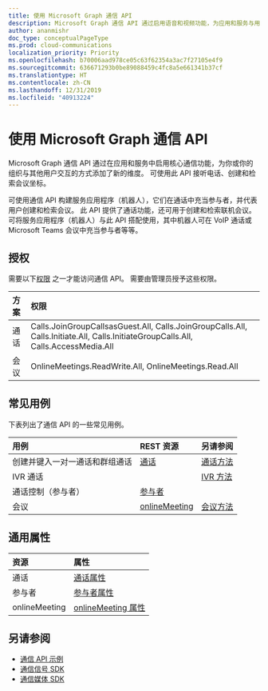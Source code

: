 ```yaml
---
title: 使用 Microsoft Graph 通信 API
description: Microsoft Graph 通信 API 通过启用语音和视频功能，为应用和服务与用户的互动方式添加了新的维度。
author: ananmishr
doc_type: conceptualPageType
ms.prod: cloud-communications
localization_priority: Priority
ms.openlocfilehash: b70006aad978ce05c63f62354a3ac7f27105e4f9
ms.sourcegitcommit: 636671293b0be89088459c4fc8a5e661341b37cf
ms.translationtype: HT
ms.contentlocale: zh-CN
ms.lasthandoff: 12/31/2019
ms.locfileid: "40913224"
---
```

# <a name="working-with-the-communications-api-in-microsoft-graph"></a>使用 Microsoft Graph 通信 API

Microsoft Graph 通信 API 通过在应用和服务中启用核心通信功能，为你或你的组织与其他用户交互的方式添加了新的维度。 可使用此 API 接听电话、创建和检索会议坐标。

可使用通信 API 构建服务应用程序（机器人），它们在通话中充当参与者，并代表用户创建和检索会议。
此 API 提供了通话功能，还可用于创建和检索联机会议。 可将服务应用程序（机器人）与此 API 搭配使用，其中机器人可在 VoIP 通话或 Microsoft Teams 会议中充当参与者等等。

## <a name="authorization"></a>授权

需要以下[权限](https://docs.microsoft.com/graph/permissions-reference#calls-permissions) 之一才能访问通信 API。 需要由管理员授予这些权限。

| 方案                 | 权限                                  |
|:------------------------------------|:---------------------------------------------|
| 通话                 | Calls.JoinGroupCallsasGuest.All, Calls.JoinGroupCalls.All, Calls.Initiate.All, Calls.InitiateGroupCalls.All, Calls.AccessMedia.All |
| 会议                 | OnlineMeetings.ReadWrite.All, OnlineMeetings.Read.All |

## <a name="common-use-cases"></a>常见用例

下表列出了通信 API 的一些常见用例。

| 用例                         | REST 资源                                 | 另请参阅  |
|:------------------------------------|:---------------------------------------------|:----------|
| 创建并键入一对一通话和群组通话   | [通话](https://docs.microsoft.com/graph/api/resources/call?view=graph-rest-v1.0)| [通话方法](https://docs.microsoft.com/graph/api/resources/call?view=graph-rest-v1.0#methods)| 
|IVR 通话   |     | [IVR 方法](https://docs.microsoft.com/graph/api/resources/calls-api-ivr-overview?view=graph-rest-v1.0)
| 通话控制（参与者） | [参与者](https://docs.microsoft.com/graph/api/resources/participant?view=graph-rest-v1.0)   ||
|会议|[onlineMeeting](https://docs.microsoft.comgraph/api/resources/onlinemeeting?view=graph-rest-v1.0)| [会议方法](https://docs.microsoft.com/graph/api/resources/onlinemeeting?view=graph-rest-v1.0#methods)|

## <a name="common-properties"></a>通用属性

| 资源                | 属性                             |
|:------------------------------------|:---------------------------------------------|
| 通话                               | [通话属性](https://docs.microsoft.com/graph/api/resources/call?view=graph-rest-v1.0#properties)  |
| 参与者                         | [参与者属性](https://docs.microsoft.com/graph/api/resources/participant?view=graph-rest-v1.0#properties) |
| onlineMeeting                            | [onlineMeeting 属性](https://docs.microsoft.com/graph/api/resources/onlinemeeting?view=graph-rest-v1.0#properties)                     |

## <a name="see-also"></a>另请参阅

- [通信 API 示例](https://github.com/microsoftgraph/microsoft-graph-comms-samples/)
- [通信信号 SDK](https://www.nuget.org/packages/Microsoft.Graph.Communications.Calls)
- [通信媒体 SDK](https://www.nuget.org/packages/Microsoft.Graph.Communications.Calls.Media)
